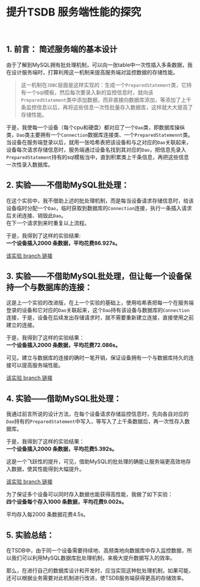# 提升TSDB 服务端性能的探究
</br>

## 1. 前言： 简述服务端的基本设计
由于了解到MySQL拥有批处理机制，可以向一张table中一次性插入多条数据，我在设计服务端时，打算利用这一机制来提高服务端对监控数据的存储性能。  


>这一机制在`JDBC`层面是这样实现的：生成一个`PreparedStatement`类，它持有一个sql模板，然后每次要录入新的监控信息时，就向该`PreparedStatement`类中添加数据，而非直接向数据库添加，等添加了上千条监控信息以后，再将这些信息一次性批量存入数据库，这样就大大提高了存储性能。  

于是，我使每一个设备（每个cpu和硬盘）都对应了一个`Dao`类，即数据库操纵类，`Dao`类主要拥有一个`Connection`数据库连接类、一个`PreparedStatemennt`类。
当设备在服务端登录以后，就用一张哈希表把该设备和与之对应的`Dao`关联起来，设备每次请求存储信息时，服务端通过设备名找到其对应的`Dao`，把信息先录入`PreparedStatement`持有的sql模板当中，直到积累类上千条信息，再把这些信息一次性录入数据库。



## 2. 实验——不借助MySQL批处理：
在这个实验中，我不借助上述的批处理机制，而是每当设备请求存储信息时，给该设备临时分配一个`Dao`，临时获取到数据库的`Connection`连接，执行一条插入请求后关闭连接、销毁此`Dao`。  
在下一个请求到来时重复以上流程。  

于是，我得到了这样的实验结果:  
**一个设备插入2000 条数据，平均花费86.927s。**

<a href="https://github.com/Philosjay/TSDB_demo/tree/test_for_non_Batch"  target="_blank">该实验 branch 链接</a>

## 3. 实验——不借助MySQL批处理，但让每一个设备保持一个与数据库的连接：
这是上一个实验的改进版，在上一个实验的基础上，使用哈希表把每一个在服务端登录的设备和它对应的`Dao`关联起来，这个`Dao`持有该设备与数据库的`Connection`连接，于是，设备在后续发出存储请求时，就不需要重新建立连接，直接使用之前建立的连接。  

于是，我得到了这样的实验结果：  
**一个设备插入2000 条数据，平均花费72.086s。**

  

可见，建立与数据库的连接的确时一笔开销，保证设备拥有一个与数据库持久的连接可以提高服务端性能。

<a href="https://github.com/Philosjay/TSDB_demo/tree/test_for_non_Batch_AND_static_Connection" target="_blank">该实验 branch 链接</a>

## 4. 实验——借助MySQL批处理：
我通过前言所说的设计方法，在每个设备请求存储监控信息时，先向各自对应的`Dao`持有的`PreparedStatement`中写入，等写入了上千条数据后，再一次性存入数据库。  

于是，我得到了这样的实验结果：  
**一个设备插入2000 条数据，平均花费5.392s。**  

这是一个飞跃性的提升，可见，借助MySQL的批处理的确能让服务端更高效地存入数据，使其性能得到大幅提升。



<a href="https://github.com/Philosjay/TSDB_demo/tree/test_for_Batch" target="_blank">该实验 branch 链接</a>

为了保证多个设备可以同时存入数据也能获得高性能，我做了如下实验：  
**四个设备每个存入1000 条数据，平均花费9.002s。**    

平均存入每2000 条数据花费4.5s。

## 5. 实验总结：

在TSDB中，由于同一个设备需要持续地、高频类地向数据库中存入监控数据，所以我们可以利用MySQL数据库批处理机制，来极大提升数据写入的效率。   

那么，在进行自己的数据库设计和开发时，应当实现这种批处理机制，如果可能，还可以根据业务需要对此机制进行改进，使TSDB服务端获得更高的存储效率。


